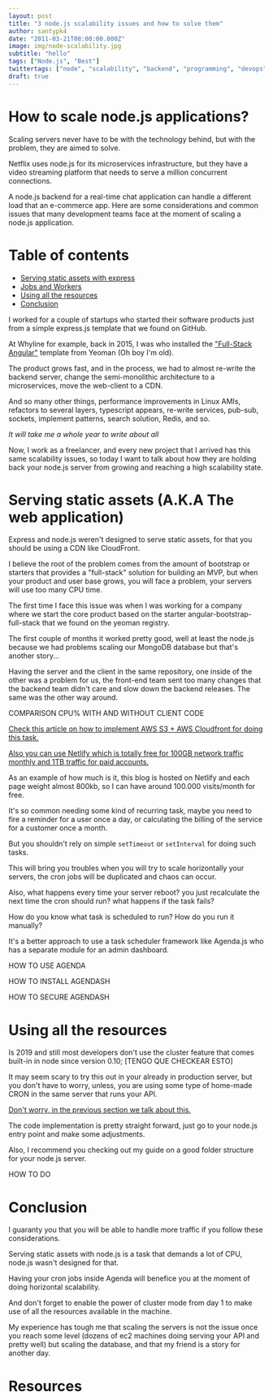 ```yaml
---
layout: post
title: "3 node.js scalability issues and how to solve them"
author: santypk4
date: "2011-03-21T08:00:00.000Z"
image: img/node-scalability.jpg
subtitle: "hello"
tags: ["Node.js", "Best"]
twittertags: ["node", "scalability", "backend", "programming", "devops", "javascript"]
draft: true
---
```


# How to scale node.js applications?

  Scaling servers never have to be with the technology behind, but with the problem, they are aimed to solve.

  Netflix uses node.js for its microservices infrastructure, but they have a video streaming platform that needs to serve a million concurrent connections.

  A node.js backend for a real-time chat application can handle a different load that an e-commerce app.
  Here are some considerations and common issues that many development teams face at the moment of scaling a node.js application.

# Table of contents

 - [Serving static assets with express](#static)
 - [Jobs and Workers](#jobs)
 - [Using all the resources](#resources)
 - [Conclusion](#conclusion)

  I worked for a couple of startups who started their software products just from a simple express.js template that we found on GitHub.

  At Whyline for example, back in 2015, I was who installed the ["Full-Stack Angular"]() template from Yeoman (Oh boy I'm old).

  The product grows fast, and in the process, we had to almost re-write the backend server, change the semi-monolithic architecture to a microservices, move the web-client to a CDN.

  And so many other things, performance improvements in Linux AMIs, refactors to several layers, typescript appears, re-write services, pub-sub, sockets, implement patterns, search solution, Redis, and so.

  _It will take me a whole year to write about all_

  Now, I work as a freelancer, and every new project that I arrived has this same scalability issues, so today I want to talk about how they are holding back your node.js server from growing and reaching a high scalability state.

# Serving static assets (A.K.A The web application)

  Express and node.js weren't designed to serve static assets, for that you should be using a CDN like CloudFront. 

  I believe the root of the problem comes from the amount of bootstrap or starters that provides a "full-stack" solution for building an MVP, but when your product and user base grows, you will face a problem, your servers will use too many CPU time.

  The first time I face this issue was when I was working for a company where we start the core product based on the starter angular-bootstrap-full-stack that we found on the yeoman registry.

  The first couple of months it worked pretty good, well at least the node.js because we had problems scaling our MongoDB database but that's another story...

  Having the server and the client in the same repository, one inside of the other was a problem for us, the front-end team sent too many changes that the backend team didn't care and slow down the backend releases. The same was the other way around.

  COMPARISON CPU% WITH AND WITHOUT CLIENT CODE

  [Check this article on how to implement AWS S3 + AWS Cloudfront for doing this task.](/s3-cloudfront-angular-react)

  [Also you can use Netlify which is totally free for 100GB network traffic monthly and 1TB traffic for paid accounts.](https://www.netlify.com/tos/)

  As an example of how much is it, this blog is hosted on Netlify and each page weight almost 800kb, so I can have around 100.000 visits/month for free.

<a name="jobs"></a>

  It's so common needing some kind of recurring task, maybe you need to fire a reminder for a user once a day, or calculating the billing of the service for a customer once a month.

  But you shouldn't rely on simple `setTimeout` or `setInterval` for doing such tasks.

  This will bring you troubles when you will try to scale horizontally your servers, the cron jobs will be duplicated and chaos can occur.

  Also, what happens every time your server reboot? you just recalculate the next time the cron should run? what happens if the task fails?

  How do you know what task is scheduled to run? How do you run it manually?

  It's a better approach to use a task scheduler framework like Agenda.js who has a separate module for an admin dashboard.

  HOW TO USE AGENDA

  HOW TO INSTALL AGENDASH

  HOW TO SECURE AGENDASH

<a name="resources"></a>

# Using all the resources

  Is 2019 and still most developers don't use the cluster feature that comes built-in in node since version 0.10; [TENGO QUE CHECKEAR ESTO]

  It may seem scary to try this out in your already in production server, but you don't have to worry, unless, you are using some type of home-made CRON in the same server that runs your API.

  [Don't worry, in the previous section we talk about this.](/#jobs)

  The code implementation is pretty straight forward, just go to your node.js entry point and make some adjustments.

  Also, I recommend you checking out my guide on a good folder structure for your node.js server.

  HOW TO DO 

<a name="conclusion"></a>

# Conclusion

  I guaranty you that you will be able to handle more traffic if you follow these considerations.

  Serving static assets with node.js is a task that demands a lot of CPU, node.js wasn't designed for that.

  Having your cron jobs inside Agenda will benefice you at the moment of doing horizontal scalability.

  And don't forget to enable the power of cluster mode from day 1 to make use of all the resources available in the machine.

  My experience has tough me that scaling the servers is not the issue once you reach some level (dozens of ec2 machines doing serving your API and pretty well) but scaling the database, and that my friend is a story for another day.

# Resources
